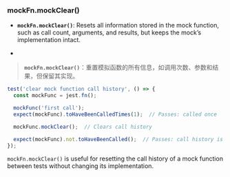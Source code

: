 ### mockFn.mockClear()

- **`mockFn.mockClear()`**: Resets all information stored in the mock function, such as call count, arguments, and results, but keeps the mock’s implementation intact.

- <audio src="..\..\mp3\__`mockFn.mockC.mp3"></audio>

> **`mockFn.mockClear()`**：重置模拟函数的所有信息，如调用次数、参数和结果，但保留其实现。
>
> <audio src="..\..\mp3\`mockFn.mockCle.mp3"></audio>

```js
test('clear mock function call history', () => {
  const mockFunc = jest.fn();

  mockFunc('first call');
  expect(mockFunc).toHaveBeenCalledTimes(1);  // Passes: called once

  mockFunc.mockClear();  // Clears call history

  expect(mockFunc).not.toHaveBeenCalled();  // Passes: call history is cleared
});
```

<audio src="..\..\mp3/这段代码展示了如何使用 Jes (13).mp3"></audio>

`mockFn.mockClear()` is useful for resetting the call history of a mock function between tests without changing its implementation.